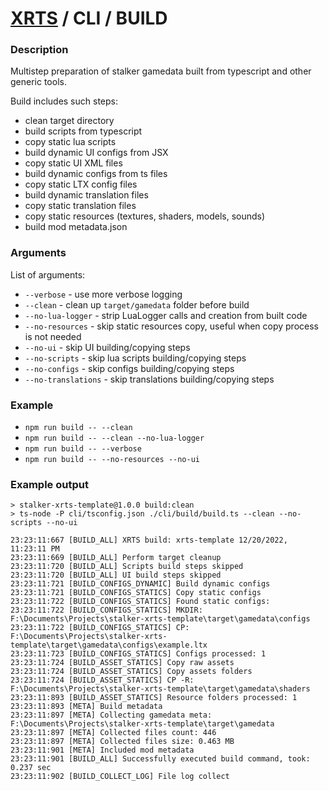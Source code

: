 # [XRTS](../../.) / CLI / BUILD

### Description

Multistep preparation of stalker gamedata built from typescript and other generic tools.

Build includes such steps:

- clean target directory
- build scripts from typescript
- copy static lua scripts
- build dynamic UI configs from JSX
- copy static UI XML files
- build dynamic configs from ts files
- copy static LTX config files
- build dynamic translation files
- copy static translation files
- copy static resources (textures, shaders, models, sounds)
- build mod metadata.json

### Arguments

List of arguments:

- `--verbose` - use more verbose logging
- `--clean` - clean up `target/gamedata` folder before build
- `--no-lua-logger` - strip LuaLogger calls and creation from built code
- `--no-resources` - skip static resources copy, useful when copy process is not needed
- `--no-ui` - skip UI building/copying steps
- `--no-scripts` - skip lua scripts building/copying steps
- `--no-configs` - skip configs building/copying steps
- `--no-translations` - skip translations building/copying steps

### Example

- `npm run build -- --clean`
- `npm run build -- --clean --no-lua-logger`
- `npm run build -- --verbose`
- `npm run build -- --no-resources --no-ui`

### Example output

```text
> stalker-xrts-template@1.0.0 build:clean
> ts-node -P cli/tsconfig.json ./cli/build/build.ts --clean --no-scripts --no-ui

23:23:11:667 [BUILD_ALL] XRTS build: xrts-template 12/20/2022, 11:23:11 PM
23:23:11:669 [BUILD_ALL] Perform target cleanup
23:23:11:720 [BUILD_ALL] Scripts build steps skipped
23:23:11:720 [BUILD_ALL] UI build steps skipped
23:23:11:721 [BUILD_CONFIGS_DYNAMIC] Build dynamic configs
23:23:11:721 [BUILD_CONFIGS_STATICS] Copy static configs
23:23:11:722 [BUILD_CONFIGS_STATICS] Found static configs:
23:23:11:722 [BUILD_CONFIGS_STATICS] MKDIR: F:\Documents\Projects\stalker-xrts-template\target\gamedata\configs
23:23:11:722 [BUILD_CONFIGS_STATICS] CP: F:\Documents\Projects\stalker-xrts-template\target\gamedata\configs\example.ltx
23:23:11:723 [BUILD_CONFIGS_STATICS] Configs processed: 1
23:23:11:724 [BUILD_ASSET_STATICS] Copy raw assets
23:23:11:724 [BUILD_ASSET_STATICS] Copy assets folders
23:23:11:724 [BUILD_ASSET_STATICS] CP -R: F:\Documents\Projects\stalker-xrts-template\target\gamedata\shaders
23:23:11:893 [BUILD_ASSET_STATICS] Resource folders processed: 1
23:23:11:893 [META] Build metadata
23:23:11:897 [META] Collecting gamedata meta: F:\Documents\Projects\stalker-xrts-template\target\gamedata
23:23:11:897 [META] Collected files count: 446
23:23:11:897 [META] Collected files size: 0.463 MB
23:23:11:901 [META] Included mod metadata
23:23:11:901 [BUILD_ALL] Successfully executed build command, took: 0.237 sec
23:23:11:902 [BUILD_COLLECT_LOG] File log collect
```
